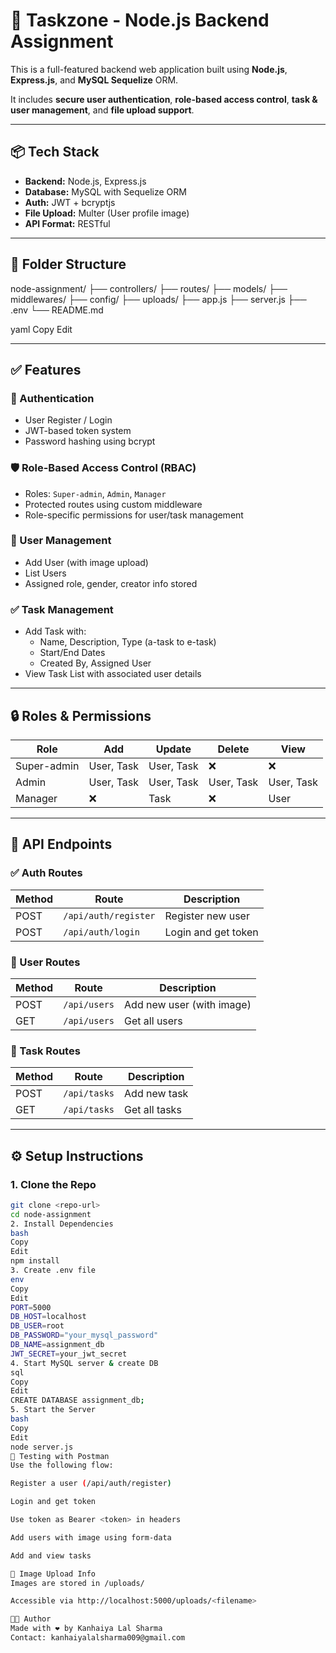 # 🚀 Taskzone - Node.js Backend Assignment

This is a full-featured backend web application built using **Node.js**, **Express.js**, and **MySQL Sequelize** ORM.

It includes **secure user authentication**, **role-based access control**, **task & user management**, and **file upload support**.

---

## 📦 Tech Stack

- **Backend:** Node.js, Express.js
- **Database:** MySQL with Sequelize ORM
- **Auth:** JWT + bcryptjs
- **File Upload:** Multer (User profile image)
- **API Format:** RESTful

---

## 📁 Folder Structure

node-assignment/
├── controllers/
├── routes/
├── models/
├── middlewares/
├── config/
├── uploads/
├── app.js
├── server.js
├── .env
└── README.md

yaml
Copy
Edit

---

## ✅ Features

### 🔐 Authentication

- User Register / Login
- JWT-based token system
- Password hashing using bcrypt

### 🛡️ Role-Based Access Control (RBAC)

- Roles: `Super-admin`, `Admin`, `Manager`
- Protected routes using custom middleware
- Role-specific permissions for user/task management

### 👤 User Management

- Add User (with image upload)
- List Users
- Assigned role, gender, creator info stored

### ✅ Task Management

- Add Task with:
  - Name, Description, Type (a-task to e-task)
  - Start/End Dates
  - Created By, Assigned User
- View Task List with associated user details

---

## 🔒 Roles & Permissions

| Role        | Add       | Update    | Delete    | View     |
|-------------|-----------|-----------|-----------|----------|
| Super-admin | User, Task| User, Task| ❌        | ❌       |
| Admin       | User, Task| User, Task| User, Task| User, Task |
| Manager     | ❌        | Task      | ❌        | User     |

---

## 🔗 API Endpoints

### ✅ Auth Routes

| Method | Route                 | Description          |
|--------|------------------------|----------------------|
| POST   | `/api/auth/register`  | Register new user    |
| POST   | `/api/auth/login`     | Login and get token  |

### 👤 User Routes

| Method | Route          | Description                |
|--------|----------------|----------------------------|
| POST   | `/api/users`   | Add new user (with image)  |
| GET    | `/api/users`   | Get all users              |

### 📝 Task Routes

| Method | Route          | Description         |
|--------|----------------|---------------------|
| POST   | `/api/tasks`   | Add new task        |
| GET    | `/api/tasks`   | Get all tasks       |

---

## ⚙️ Setup Instructions

### 1. Clone the Repo
```bash
git clone <repo-url>
cd node-assignment
2. Install Dependencies
bash
Copy
Edit
npm install
3. Create .env file
env
Copy
Edit
PORT=5000
DB_HOST=localhost
DB_USER=root
DB_PASSWORD="your_mysql_password"
DB_NAME=assignment_db
JWT_SECRET=your_jwt_secret
4. Start MySQL server & create DB
sql
Copy
Edit
CREATE DATABASE assignment_db;
5. Start the Server
bash
Copy
Edit
node server.js
🧪 Testing with Postman
Use the following flow:

Register a user (/api/auth/register)

Login and get token

Use token as Bearer <token> in headers

Add users with image using form-data

Add and view tasks

📁 Image Upload Info
Images are stored in /uploads/

Accessible via http://localhost:5000/uploads/<filename>

👨‍💻 Author
Made with ❤️ by Kanhaiya Lal Sharma
Contact: kanhaiyalalsharma009@gmail.com
